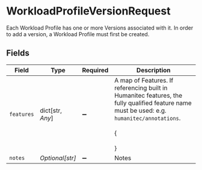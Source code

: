 # WorkloadProfileVersionRequest

Each Workload Profile has one or more Versions associated with it. In order to add a version, a Workload Profile must first be created.


## Fields

| Field                                                                                                                                             | Type                                                                                                                                              | Required                                                                                                                                          | Description                                                                                                                                       |
| ------------------------------------------------------------------------------------------------------------------------------------------------- | ------------------------------------------------------------------------------------------------------------------------------------------------- | ------------------------------------------------------------------------------------------------------------------------------------------------- | ------------------------------------------------------------------------------------------------------------------------------------------------- |
| `features`                                                                                                                                        | dict[str, *Any*]                                                                                                                                  | :heavy_minus_sign:                                                                                                                                | A map of Features. If referencing built in Humanitec features, the fully qualified feature name must be used: e.g. `humanitec/annotations`.<br/><br/>{<br/><br/>} |
| `notes`                                                                                                                                           | *Optional[str]*                                                                                                                                   | :heavy_minus_sign:                                                                                                                                | Notes                                                                                                                                             |